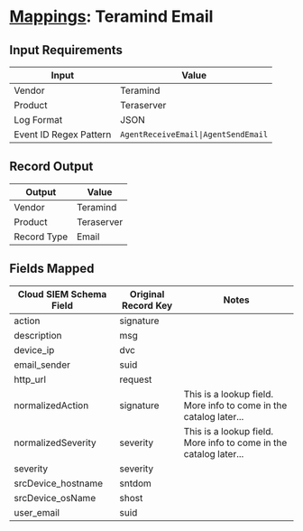 # [Mappings](README.md): Teramind Email

## Input Requirements

|Input|Value|
|-----|-----|
|Vendor|Teramind|
|Product|Teraserver|
|Log Format|JSON|
|Event ID Regex Pattern|`AgentReceiveEmail\|AgentSendEmail`|

## Record Output

|Output|Value|
|------|-----|
|Vendor|Teramind|
|Product|Teraserver|
|Record Type|Email|

## Fields Mapped

|Cloud SIEM Schema Field|Original Record Key|Notes|
|-----------------------|-------------------|-----|
|action|signature||
|description|msg||
|device_ip|dvc||
|email_sender|suid||
|http_url|request||
|normalizedAction|signature|This is a lookup field. More info to come in the catalog later...|
|normalizedSeverity|severity|This is a lookup field. More info to come in the catalog later...|
|severity|severity||
|srcDevice_hostname|sntdom||
|srcDevice_osName|shost||
|user_email|suid||

